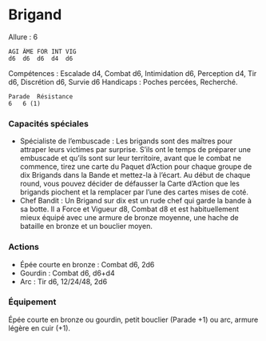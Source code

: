 # Brigand

Allure : 6

	AGI	ÂME	FOR	INT	VIG
	d6	d6	d6	d4	d6

Compétences : Escalade d4, Combat d6, Intimidation d6, Perception d4, Tir d6, Discrétion d6, Survie d6
Handicaps : Poches percées, Recherché.

	Parade	Résistance
	6	6 (1)

### Capacités spéciales
- Spécialiste de l’embuscade : Les brigands sont des maîtres pour attraper leurs victimes par surprise. S’ils ont le temps de préparer une embuscade et qu’ils sont sur leur territoire, avant que le combat ne commence, tirez une carte du Paquet d’Action pour chaque groupe de dix Brigands dans la Bande et mettez-la à l’écart. Au début de chaque round, vous pouvez décider de défausser la Carte d’Action que les brigands piochent et la remplacer par l’une des cartes mises de coté.
- Chef Bandit : Un Brigand sur dix est un rude chef qui garde la bande à sa botte. Il a Force et Vigueur d8, Combat d8 et est habituellement mieux équipé avec une armure de bronze moyenne, une hache de bataille en bronze et un bouclier moyen.

### Actions
- Épée courte en bronze : Combat d6, 2d6
- Gourdin : Combat d6, d6+d4
- Arc : Tir d6, 12/24/48, 2d6

### Équipement
Épée courte en bronze ou gourdin, petit bouclier (Parade +1) ou arc, armure légère en cuir (+1).

